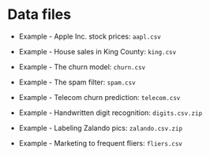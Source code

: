 # Data files

* Example - Apple Inc. stock prices: `aapl.csv`

* Example - House sales in King County: `king.csv`

* Example - The churn model: `churn.csv`

* Example - The spam filter: `spam.csv`

* Example - Telecom churn prediction: `telecom.csv`

* Example - Handwritten digit recognition: `digits.csv.zip` 

* Example - Labeling Zalando pics: `zalando.csv.zip`

* Example - Marketing to frequent fliers: `fliers.csv`

